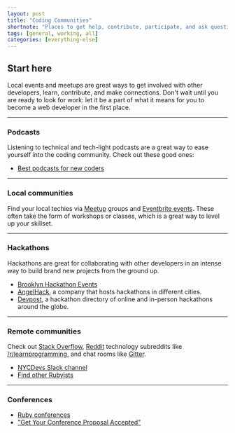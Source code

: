 ```yaml
---
layout: post
title: "Coding Communities"
shortnote: "Places to get help, contribute, participate, and ask questions."
tags: [general, working, all]
categories: [everything-else]
---
```


## Start here
Local events and meetups are great ways to get involved with other developers, learn, contribute, and make connections. Don't wait until you are ready to look for work: let it be a part of what it means for you to become a web developer in the first place.

<hr>

### Podcasts
Listening to technical and tech-light podcasts are a great way to ease yourself into the coding community. Check out these good ones:

* [Best podcasts for new coders](https://medium.freecodecamp.com/the-best-podcasts-for-new-coders-and-the-best-tools-for-listening-to-them-df393b1c8dc#.2tw6sfg9f)

<hr>

### Local communities
Find your local techies via [Meetup](https://meetup.com) groups and [Eventbrite events](https://eventbrite.com). These often take the form of workshops or classes, which is a great way to level up your skillset.

<hr>

### Hackathons
Hackathons are great for collaborating with other developers in an intense way to build brand new projects from the ground up.

* [Brooklyn Hackathon Events](https://www.eventbrite.com/d/ny--brooklyn/hackathon/?crt=regular&slat=40.5926724&slng=-73.9888682&sort=best&view=list)
* [AngelHack](http://angelhack.com/), a company that hosts hackathons in different cities.
* [Devpost](https://devpost.com/hackathons), a hackathon directory of online and in-person hackathons around the globe.

<hr>

### Remote communities
Check out [Stack Overflow](https://stackoverflow.com), [Reddit](https://reddit.com) technology subreddits like [/r/learnprogramming](https://www.reddit.com/r/learnprogramming/), and chat rooms like [Gitter](https://gitter.im/).

* [NYCDevs Slack channel](https://nycdevs.slack.com/messages/general/)
* [Find other Rubyists](https://www.reddit.com/r/ruby/comments/4jktya/where_do_rubyists_hang_out_online_these_days/)

<hr>

### Conferences
* [Ruby conferences](http://rubyconferences.org/)
* ["Get Your Conference Proposal Accepted"](https://schneems.com/blogs/2016-04-07-conference-proposal)
